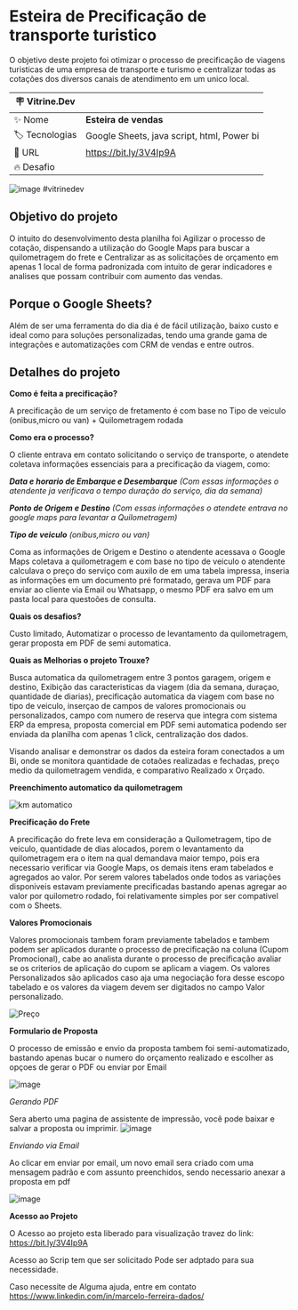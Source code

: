 # Esteira de Precificação de transporte turistico

O objetivo deste projeto foi otimizar o processo de precificação de viagens turisticas de uma empresa de transporte e turismo e centralizar todas as cotações dos diversos canais de atendimento em um unico local.


| :placard: Vitrine.Dev |     |
| -------------  | --- |
| :sparkles: Nome        | **Esteira de vendas**
| :label: Tecnologias | Google Sheets, java script, html, Power bi
| :rocket: URL         |  https://bit.ly/3V4Ip9A
| :fire: Desafio     |

<!-- Inserir imagem com a #vitrinedev ao final do link -->
![image](https://neilpatel.com/wp-content/uploads/2019/12/o-que-e-precificacao.jpeg)
#vitrinedev

## Objetivo do projeto

O intuito do desenvolvimento desta planilha foi Agilizar o processo de cotação, dispensando a utilização do Google Maps para buscar a quilometragem do frete e Centralizar as as solicitações de orçamento em apenas 1 local de forma padronizada com intuito de gerar indicadores e analises que possam contribuir com aumento das vendas.

## Porque o Google Sheets?

Além de ser uma ferramenta do dia dia é de fácil utilização, baixo custo e ideal como para soluções personalizadas, tendo uma grande gama de integrações e automatizações com CRM de vendas e entre outros.

## Detalhes do projeto

**Como é feita a precificação?**

A precificação de um serviço de fretamento é com base no Tipo de veiculo (onibus,micro ou van) + Quilometragem rodada


**Como era o processo?**

O cliente entrava em contato solicitando o serviço de transporte, o atendete coletava informações essenciais para a precificação da viagem, como:

 ***Data e horario de Embarque e Desembarque***  *(Com essas informações o atendente ja verificava o tempo duração do serviço, dia da semana)*

***Ponto de Origem e Destino*** *(Com essas informações o atendete entrava no google maps para levantar a Quilometragem)*

***Tipo de veiculo*** *(onibus,micro ou van)*

Coma as informações de Origem e Destino o atendente acessava o Google Maps coletava a quilometragem e com base no tipo de veiculo o atendente calculava o preço do serviço com auxilo de em uma tabela impressa, inseria as informações em um documento pré formatado, gerava um PDF para enviar ao cliente via Email ou Whatsapp, o mesmo PDF era salvo em um pasta local para questoões de consulta.


**Quais os desafios?**

Custo limitado, Automatizar o processo de levantamento da quilometragem, gerar proposta em PDF de semi automatica.


**Quais as Melhorias o projeto Trouxe?**

Busca automatica da quilometragem entre 3 pontos garagem, origem e destino, Exibição das caracteristicas da viagem (dia da semana, duraçao, quantidade de diarias), precificação automatica da viagem com base no tipo de veiculo, inserçao de campos de valores promocionais ou personalizados, campo com numero de reserva que integra com sistema ERP da empresa, proposta comercial em PDF semi automatica podendo ser enviada da planilha com apenas 1 click, centralização dos dados.

Visando analisar e demonstrar os dados da esteira foram conectados a um Bi, onde se monitora quantidade de cotaões realizadas e fechadas, preço medio da quilometragem vendida, e comparativo Realizado x Orçado.





**Preenchimento automatico da quilometragem**

![km automatico](https://user-images.githubusercontent.com/44843566/197912177-c1baceba-3dfb-4d3a-bffb-75d587640ef0.gif)



**Precificação do Frete**

A precificação do frete leva em consideração a Quilometragem, tipo de veiculo, quantidade de dias alocados, porem o levantamento da quilometragem era o item na qual demandava maior tempo, pois era necessario verificar via Google Maps, os demais itens eram tabelados e agregados ao valor. Por serem valores tabelados onde todos as variações disponiveis estavam previamente precificadas bastando apenas agregar ao valor por quilometro rodado, foi relativamente simples por ser compativel com o Sheets.


**Valores Promocionais**

Valores promocionais tambem foram previamente tabelados e tambem podem ser aplicados durante o processo de precificação na coluna (Cupom Promocional), cabe ao analista durante o processo de precificação avaliar se os criterios de aplicação do cupom se aplicam a viagem. Os valores Personalizados são aplicados caso aja uma negociação fora desse escopo tabelado e os valores da viagem devem ser digitados no campo Valor personalizado.


![Preço](https://user-images.githubusercontent.com/44843566/207890300-9acbb86f-e3d5-4aca-84d2-c6f5c0f752c1.PNG)


**Formulario de Proposta**

O processo de emissão e envio da proposta tambem foi semi-automatizado, bastando apenas bucar o numero do orçamento realizado e escolher as opçoes
de gerar o PDF ou enviar por Email

![image](https://user-images.githubusercontent.com/44843566/208129097-437457bf-416d-4ee0-a0f6-bebb6afed6b1.png)



*Gerando PDF*

Sera aberto uma pagina de assistente de impressão, você pode baixar e salvar a proposta ou imprimir.
![image](https://user-images.githubusercontent.com/44843566/208130242-efdcb2ce-cb14-43fe-a868-e1d7f0fca913.png)


*Enviando via Email*

Ao clicar em enviar por email, um novo email sera criado com uma mensagem padrão e com assunto preenchidos, sendo necessario anexar a proposta em pdf

![image](https://user-images.githubusercontent.com/44843566/208144310-57db8347-4146-4ec3-85ae-d052b3bddd44.png)




**Acesso ao Projeto**

O Acesso ao projeto esta liberado para visualização travez do link: https://bit.ly/3V4Ip9A

Acesso ao Scrip tem que ser solicitado
Pode ser adptado para sua necessidade.

Caso necessite de Alguma ajuda, entre em contato
https://www.linkedin.com/in/marcelo-ferreira-dados/

